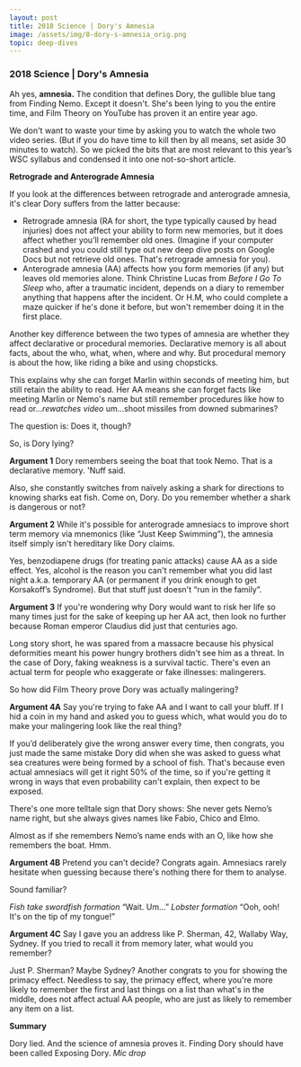 ```yaml
---
layout: post
title: 2018 Science | Dory's Amnesia
image: /assets/img/8-dory-s-amnesia_orig.png
topic: deep-dives
---
```


### 2018 Science | Dory's Amnesia

Ah yes, **amnesia.** The condition that defines Dory, the gullible blue tang
from Finding Nemo. Except it doesn't. She's been lying to you the entire time,
and Film Theory on YouTube has proven it an entire year ago.

We don't want to waste your time by asking you to watch the whole two video
series. (But if you do have time to kill then by all means, set aside 30 minutes
to watch). So we picked the bits that are most relevant to this year’s WSC
syllabus and condensed it into one not-so-short article.

**Retrograde and Anterograde Amnesia**

If you look at the differences between retrograde and anterograde amnesia, it's
clear Dory suffers from the latter because:

- Retrograde amnesia (RA for short, the type typically caused by head injuries)
  does not affect your ability to form new memories, but it does affect whether
  you’ll remember old ones. (Imagine if your computer crashed and you could
  still type out new deep dive posts on Google Docs but not retrieve old ones.
  That's retrograde amnesia for you).
- Anterograde amnesia (AA) affects how you form memories (if any) but leaves old
  memories alone. Think Christine Lucas from _Before I Go To Sleep_ who, after a
  traumatic incident, depends on a diary to remember anything that happens after
  the incident. Or H.M, who could complete a maze quicker if he's done it
  before, but won't remember doing it in the first place.

Another key difference between the two types of amnesia are whether they affect
declarative or procedural memories. Declarative memory is all about facts, about
the who, what, when, where and why. But procedural memory is about the how, like
riding a bike and using chopsticks.

This explains why she can forget Marlin within seconds of meeting him, but still
retain the ability to read. Her AA means she can forget facts like meeting
Marlin or Nemo's name but still remember procedures like how to read
or…_rewatches video_ um...shoot missiles from downed submarines?

The question is: Does it, though?

So, is Dory lying?

**Argument 1** Dory remembers seeing the boat that took Nemo. That is a
declarative memory. 'Nuff said.

Also, she constantly switches from naïvely asking a shark for directions to
knowing sharks eat fish. Come on, Dory. Do you remember whether a shark is
dangerous or not?

**Argument 2** While it's possible for anterograde amnesiacs to improve short
term memory via mnemonics (like “Just Keep Swimming”), the amnesia itself simply
isn't hereditary like Dory claims.

Yes, benzodiapene drugs (for treating panic attacks) cause AA as a side effect.
Yes, alcohol is the reason you can't remember what you did last night a.k.a.
temporary AA (or permanent if you drink enough to get Korsakoff’s Syndrome). But
that stuff just doesn't “run in the family”.

**Argument 3** If you're wondering why Dory would want to risk her life so many
times just for the sake of keeping up her AA act, then look no further because
Roman emperor Claudius did just that centuries ago.

Long story short, he was spared from a massacre because his physical deformities
meant his power hungry brothers didn't see him as a threat. In the case of Dory,
faking weakness is a survival tactic. There's even an actual term for people who
exaggerate or fake illnesses: malingerers.

So how did Film Theory prove Dory was actually malingering?

**Argument 4A** Say you're trying to fake AA and I want to call your bluff. If I
hid a coin in my hand and asked you to guess which, what would you do to make
your malingering look like the real thing?

If you’d deliberately give the wrong answer every time, then congrats, you just
made the same mistake Dory did when she was asked to guess what sea creatures
were being formed by a school of fish. That's because even actual amnesiacs will
get it right 50% of the time, so if you're getting it wrong in ways that even
probability can't explain, then expect to be exposed.

There's one more telltale sign that Dory shows: She never gets Nemo’s name
right, but she always gives names like Fabio, Chico and Elmo.

Almost as if she remembers Nemo’s name ends with an O, like how she remembers
the boat. Hmm.

**Argument 4B** Pretend you can't decide? Congrats again. Amnesiacs rarely
hesitate when guessing because there's nothing there for them to analyse.

Sound familiar?

_Fish take swordfish formation_ “Wait. Um…” _Lobster formation_ “Ooh, ooh! It's
on the tip of my tongue!”

**Argument 4C** Say I gave you an address like P. Sherman, 42, Wallaby Way,
Sydney. If you tried to recall it from memory later, what would you remember?

Just P. Sherman? Maybe Sydney? Another congrats to you for showing the primacy
effect. Needless to say, the primacy effect, where you're more likely to
remember the first and last things on a list than what's in the middle, does not
affect actual AA people, who are just as likely to remember any item on a list.

**Summary**

Dory lied. And the science of amnesia proves it. Finding Dory should have been
called Exposing Dory. _Mic drop_

<br>
